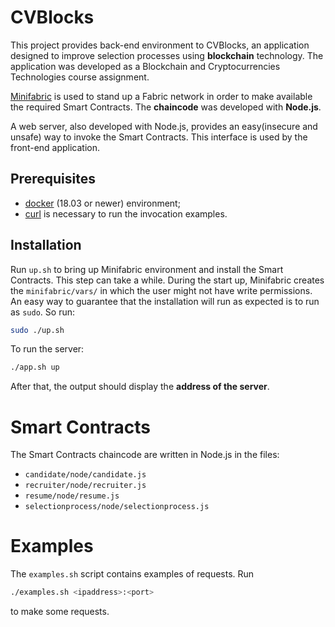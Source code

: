 # CVBlocks
This project provides back-end environment to CVBlocks, an application designed to improve selection processes using **blockchain** technology. 
The application was developed as a Blockchain and Cryptocurrencies Technologies course assignment.

[Minifabric](https://github.com/hyperledger-labs/minifabric) is used to stand up a Fabric network in order to make available the required Smart Contracts. The **chaincode** was developed with **Node.js**.

A web server, also developed with Node.js, provides an easy(insecure and unsafe) way to invoke the Smart Contracts. This interface is used by the front-end application.

## Prerequisites
- [docker](https://www.docker.com/) (18.03 or newer) environment;
- [curl](https://curl.se/) is necessary to run the invocation examples.

## Installation
Run ```up.sh``` to bring up Minifabric environment and install the Smart Contracts. This step can take a while. 
During the start up, Minifabric creates the ```minifabric/vars/``` in which the user might not have write permissions. An easy way to guarantee that the installation will run as expected is to run as ```sudo```. So run:
```bash
sudo ./up.sh
```
To run the server:
```bash
./app.sh up
```
After that, the output should display the **address of the server**.

# Smart Contracts
The Smart Contracts chaincode are written in Node.js in the files:
- ```candidate/node/candidate.js```
- ```recruiter/node/recruiter.js```
- ```resume/node/resume.js```
- ```selectionprocess/node/selectionprocess.js```

# Examples
The ```examples.sh``` script contains examples of requests. Run
```bash
./examples.sh <ipaddress>:<port>
```
to make some requests.
